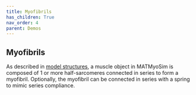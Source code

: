```yaml
---
title: Myofibrils
has_children: True
nav_order: 4
parent: Demos
---
```


## Myofibrils

As described in [model structures](../../structures/model/model.html), a muscle object in MATMyoSim is composed of 1 or more half-sarcomeres connected in series to form a myofibril. Optionally, the myofibril can be connected in series with a spring to mimic series compliance.







